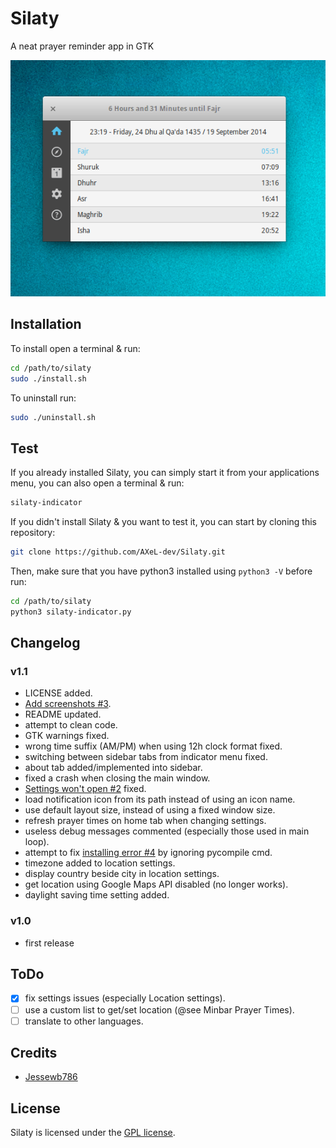 Silaty
======

A neat prayer reminder app in GTK

![screenshot](screenshots/Silaty.png)

## Installation

To install open a terminal & run: 
```bash
cd /path/to/silaty
sudo ./install.sh
```

To uninstall run:
```bash
sudo ./uninstall.sh
```

## Test

If you already installed Silaty, you can simply start it from your applications menu, you can also open a terminal & run:
```bash
silaty-indicator
```

If you didn't install Silaty & you want to test it, you can start by cloning this repository:
```bash
git clone https://github.com/AXeL-dev/Silaty.git
```

Then, make sure that you have python3 installed using `python3 -V` before run: 
```bash
cd /path/to/silaty
python3 silaty-indicator.py
```

## Changelog

### v1.1

* LICENSE added.
* [Add screenshots #3](https://github.com/Jessewb786/Silaty/issues/3).
* README updated.
* attempt to clean code.
* GTK warnings fixed.
* wrong time suffix (AM/PM) when using 12h clock format fixed.
* switching between sidebar tabs from indicator menu fixed.
* about tab added/implemented into sidebar.
* fixed a crash when closing the main window.
* [Settings won't open #2](https://github.com/Jessewb786/Silaty/issues/2) fixed.
* load notification icon from its path instead of using an icon name.
* use default layout size, instead of using a fixed window size.
* refresh prayer times on home tab when changing settings.
* useless debug messages commented (especially those used in main loop).
* attempt to fix [installing error #4](https://github.com/Jessewb786/Silaty/issues/4) by ignoring pycompile cmd.
* timezone added to location settings.
* display country beside city in location settings.
* get location using Google Maps API disabled (no longer works).
* daylight saving time setting added.

### v1.0

* first release

## ToDo

- [x] fix settings issues (especially Location settings).
- [ ] use a custom list to get/set location (@see Minbar Prayer Times).
- [ ] translate to other languages.

## Credits

- [Jessewb786](https://github.com/Jessewb786)

## License

Silaty is licensed under the [GPL license](LICENSE).
